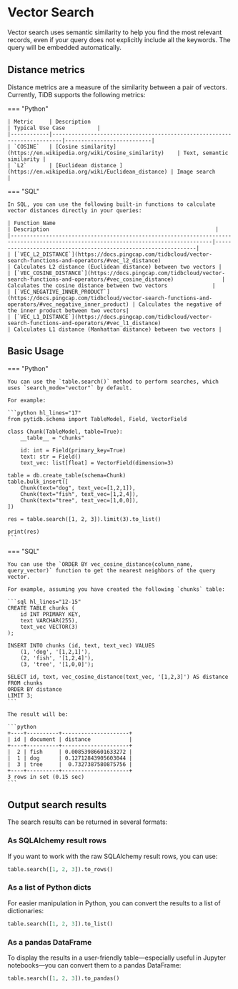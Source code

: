 # Vector Search

Vector search uses semantic similarity to help you find the most relevant records, even if your query does not explicitly include all the keywords. The query will be embedded automatically.

## Distance metrics

Distance metrics are a measure of the similarity between a pair of vectors. Currently, TiDB supports the following metrics:

=== "Python"

    | Metric     | Description                                                             | Typical Use Case          |
    |------------|-------------------------------------------------------------------------|---------------------------|
    | `COSINE`   | [Cosine similarity](https://en.wikipedia.org/wiki/Cosine_similarity)    | Text, semantic similarity |
    | `L2`       | [Euclidean distance ](https://en.wikipedia.org/wiki/Euclidean_distance) | Image search              |


=== "SQL"

    In SQL, you can use the following built-in functions to calculate vector distances directly in your queries:

    | Function Name                                                                                                                        | Description                                                    |
    |-------------------------------------------------------------------------------------------------------------------------------------|----------------------------------------------------------------|
    | [`VEC_L2_DISTANCE`](https://docs.pingcap.com/tidbcloud/vector-search-functions-and-operators/#vec_l2_distance)                       | Calculates L2 distance (Euclidean distance) between two vectors |
    | [`VEC_COSINE_DISTANCE`](https://docs.pingcap.com/tidbcloud/vector-search-functions-and-operators/#vec_cosine_distance)               | Calculates the cosine distance between two vectors              |
    | [`VEC_NEGATIVE_INNER_PRODUCT`](https://docs.pingcap.com/tidbcloud/vector-search-functions-and-operators/#vec_negative_inner_product) | Calculates the negative of the inner product between two vectors|
    | [`VEC_L1_DISTANCE`](https://docs.pingcap.com/tidbcloud/vector-search-functions-and-operators/#vec_l1_distance)                       | Calculates L1 distance (Manhattan distance) between two vectors |


## Basic Usage

=== "Python"

    You can use the `table.search()` method to perform searches, which uses `search_mode="vector"` by default.

    For example:

    ```python hl_lines="17"
    from pytidb.schema import TableModel, Field, VectorField

    class Chunk(TableModel, table=True):
        __table__ = "chunks"

        id: int = Field(primary_key=True)
        text: str = Field()
        text_vec: list[float] = VectorField(dimension=3)

    table = db.create_table(schema=Chunk)
    table.bulk_insert([
        Chunk(text="dog", text_vec=[1,2,1]),
        Chunk(text="fish", text_vec=[1,2,4]),
        Chunk(text="tree", text_vec=[1,0,0]),
    ])

    res = table.search([1, 2, 3]).limit(3).to_list()

    print(res)
    ```

=== "SQL"

    You can use the `ORDER BY vec_cosine_distance(column_name, query_vector)` function to get the nearest neighbors of the query vector.

    For example, assuming you have created the following `chunks` table:

    ```sql hl_lines="12-15"
    CREATE TABLE chunks (
        id INT PRIMARY KEY,
        text VARCHAR(255),
        text_vec VECTOR(3)
    );

    INSERT INTO chunks (id, text, text_vec) VALUES
        (1, 'dog', '[1,2,1]'),
        (2, 'fish', '[1,2,4]'),
        (3, 'tree', '[1,0,0]');

    SELECT id, text, vec_cosine_distance(text_vec, '[1,2,3]') AS distance
    FROM chunks
    ORDER BY distance
    LIMIT 3;
    ```

    The result will be:

    ```python
    +----+----------+---------------------+
    | id | document | distance            |
    +----+----------+---------------------+
    |  2 | fish     | 0.00853986601633272 |
    |  1 | dog      | 0.12712843905603044 |
    |  3 | tree     |  0.7327387580875756 |
    +----+----------+---------------------+
    3 rows in set (0.15 sec)
    ```

## Output search results

The search results can be returned in several formats:

### As SQLAlchemy result rows

If you want to work with the raw SQLAlchemy result rows, you can use:

```python
table.search([1, 2, 3]).to_rows()
```

### As a list of Python dicts

For easier manipulation in Python, you can convert the results to a list of dictionaries:

```python
table.search([1, 2, 3]).to_list()
```

### As a pandas DataFrame

To display the results in a user-friendly table—especially useful in Jupyter notebooks—you can convert them to a pandas DataFrame:

```python
table.search([1, 2, 3]).to_pandas()
```




